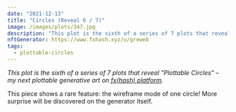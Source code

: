 ```yaml
---
date: "2021-12-13"
title: "Circles (Reveal 6 / 7)"
image: /images/plots/347.jpg
description: "This plot is the sixth of a series of 7 plots that reveal 'Plottable Circles' – my next plottable generative art on fxhash"
nftGenerator: https://www.fxhash.xyz/u/greweb
tags:
  - plottable-circles
---
```


_This plot is the sixth of a series of 7 plots that reveal "Plottable Circles" – my next plottable generative art on [fx(hash) platform](https://fxhash.xyz/u/greweb)._

This piece shows a rare feature: the wireframe mode of one circle! More surprise will be discovered on the generator itself.
